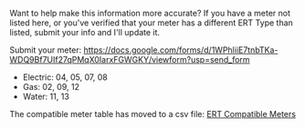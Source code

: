Want to help make this information more accurate? If you have a meter not listed here, or you've verified that your meter has a different ERT Type than listed, submit your info and I'll update it.

Submit your meter: https://docs.google.com/forms/d/1WPhliiE7tnbTKa-WDQ9Bf7UIf27qPMqX0IarxFGWGKY/viewform?usp=send_form

 * Electric: 04, 05, 07, 08
 * Gas: 02, 09, 12
 * Water: 11, 13

The compatible meter table has moved to a csv file: [ERT Compatible Meters](https://github.com/bemasher/rtlamr/blob/master/meters.csv)